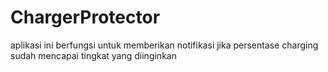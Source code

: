 # ChargerProtector
aplikasi ini berfungsi untuk memberikan notifikasi jika persentase charging sudah mencapai tingkat yang diinginkan
